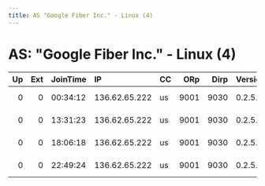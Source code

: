 ```yaml
---
title: AS "Google Fiber Inc." - Linux (4)
---
```


# AS: "Google Fiber Inc." - Linux (4)

|   Up |   Ext | JoinTime   | IP            | CC   |   ORp |   Dirp | Version   | Contact                      | Nickname   |   eFamMembers |
|-----:|------:|:-----------|:--------------|:-----|------:|-------:|:----------|:-----------------------------|:-----------|--------------:|
|    0 |     0 | 00:34:12   | 136.62.65.222 | us   |  9001 |   9030 | 0.2.5.12  | MeMyselfandI &lt;mark.wilt A | IBeInATX   |             1 |
|    0 |     0 | 13:31:23   | 136.62.65.222 | us   |  9001 |   9030 | 0.2.5.12  | MeMyselfandI &lt;mark.wilt A | IBeInATX   |             1 |
|    0 |     0 | 18:06:18   | 136.62.65.222 | us   |  9001 |   9030 | 0.2.5.12  | MeMyselfandI &lt;mark.wilt A | IBeInATX   |             1 |
|    0 |     0 | 22:49:24   | 136.62.65.222 | us   |  9001 |   9030 | 0.2.5.12  | MeMyselfandI &lt;mark.wilt A | IBeInATX   |             1 |
